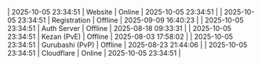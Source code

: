 | 2025-10-05 23:34:51 | Website | Online | 2025-10-05 23:34:51 |
| 2025-10-05 23:34:51 | Registration | Offline | 2025-09-09 16:40:23 |
| 2025-10-05 23:34:51 | Auth Server | Offline | 2025-08-18 09:33:31 |
| 2025-10-05 23:34:51 | Kezan (PvE) | Offline | 2025-08-03 17:58:02 |
| 2025-10-05 23:34:51 | Gurubashi (PvP) | Offline | 2025-08-23 21:44:06 |
| 2025-10-05 23:34:51 | Cloudflare | Online | 2025-10-05 23:34:51 |
